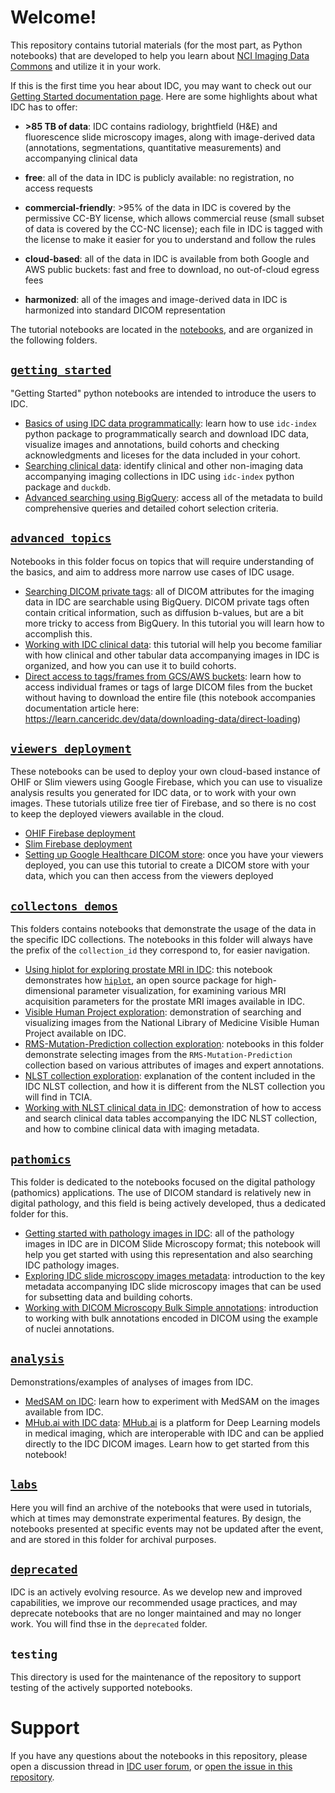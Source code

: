 # Welcome!

This repository contains tutorial materials (for the most part, as Python notebooks) that are developed to help you learn about [NCI Imaging Data Commons](https://imaging.datacommons.cancer.gov) and utilize it in your work.

If this is the first time you hear about IDC, you may want to check out our [Getting Started documentation page](https://learn.canceridc.dev/getting-started-with-idc). Here are some highlights about what IDC has to offer:

* **>85 TB of data**: IDC contains radiology, brightfield (H&E) and fluorescence slide microscopy images, along with image-derived data (annotations, segmentations, quantitative measurements) and accompanying clinical data

* **free**: all of the data in IDC is publicly available: no registration, no access requests

* **commercial-friendly**: >95% of the data in IDC is covered by the permissive CC-BY license, which allows commercial reuse (small subset of data is covered by the CC-NC license); each file in IDC is tagged with the license to make it easier for you to understand and follow the rules

* **cloud-based**: all of the data in IDC is available from both Google and AWS public buckets: fast and free to download, no out-of-cloud egress fees

* **harmonized**: all of the images and image-derived data in IDC is harmonized into standard DICOM representation

The tutorial notebooks are located in the [notebooks](https://github.com/ImagingDataCommons/IDC-Tutorials/tree/master/notebooks), and are organized in the following folders.

## [`getting_started`](https://github.com/ImagingDataCommons/IDC-Tutorials/tree/master/notebooks/getting_started)

"Getting Started" python notebooks are intended to introduce the users to IDC. 

* [Basics of using IDC data programmatically](https://github.com/ImagingDataCommons/IDC-Tutorials/blob/master/notebooks/getting_started/part2_searching_basics.ipynb): learn how to use `idc-index` python package to programmatically search and download IDC data, visualize images and annotations, build cohorts and checking acknowledgments and liceses for the data included in your cohort.
* [Searching clinical data](https://github.com/ImagingDataCommons/IDC-Tutorials/blob/master/notebooks/getting_started/exploring_clinical_data.ipynb): identify clinical and other non-imaging data accompanying imaging collections in IDC using `idc-index` python package and `duckdb`.
* [Advanced searching using BigQuery](https://github.com/ImagingDataCommons/IDC-Tutorials/blob/master/notebooks/getting_started/part3_exploring_cohorts.ipynb): access all of the metadata to build comprehensive queries and detailed cohort selection criteria.

## [`advanced_topics`](https://github.com/ImagingDataCommons/IDC-Tutorials/tree/master/notebooks/advanced_topics)

Notebooks in this folder focus on topics that will require understanding of the basics, and aim to address more narrow use cases of IDC usage. 

* [Searching DICOM private tags](https://github.com/ImagingDataCommons/IDC-Tutorials/blob/master/notebooks/advanced_topics/dicom_private_tags_intro.ipynb): all of DICOM attributes for the imaging data in IDC are searchable using BigQuery. DICOM private tags often contain critical information, such as diffusion b-values, but are a bit more tricky to access from BigQuery. In this tutorial you will learn how to accomplish this.
* [Working with IDC clinical data](https://github.com/ImagingDataCommons/IDC-Tutorials/blob/master/notebooks/advanced_topics/clinical_data_intro.ipynb): this tutorial will help you become familiar with how clinical and other tabular data accompanying images in IDC is organized, and how you can use it to build cohorts.
* [Direct access to tags/frames from GCS/AWS buckets](https://github.com/ImagingDataCommons/IDC-Tutorials/blob/master/notebooks/advanced_topics/gcs_aws_direct_access.ipynb): learn how to access individual frames or tags of large DICOM files from the bucket without having to download the entire file (this notebook accompanies documentation article here: https://learn.canceridc.dev/data/downloading-data/direct-loading)

## [`viewers_deployment`](https://github.com/ImagingDataCommons/IDC-Tutorials/tree/master/notebooks/viewers_deployment)

These notebooks can be used to deploy your own cloud-based instance of OHIF or Slim viewers using Google Firebase, which you can use to visualize analysis results you generated for IDC data, or to work with your own images. These tutorials utilize free tier of Firebase, and so there is no cost to keep the deployed viewers available in the cloud.

* [OHIF Firebase deployment](https://github.com/ImagingDataCommons/IDC-Tutorials/blob/master/notebooks/viewers_deployment/OHIF_FireBase_deployment.ipynb)
* [Slim Firebase deployment](https://github.com/ImagingDataCommons/IDC-Tutorials/blob/master/notebooks/viewers_deployment/slim_Firebase_deployment.ipynb)
* [Setting up Google Healthcare DICOM store](https://github.com/ImagingDataCommons/IDC-Tutorials/blob/master/notebooks/viewers_deployment/Creating_Google_Healthcare_DICOM_store.ipynb): once you have your viewers deployed, you can use this tutorial to create a DICOM store with your data, which you can then access from the viewers deployed

## [`collectons_demos`](https://github.com/ImagingDataCommons/IDC-Tutorials/tree/master/notebooks/collections_demos)

This folders contains notebooks that demonstrate the usage of the data in the specific IDC collections. The notebooks in this folder will always have the prefix of the `collection_id` they correspond to, for easier navigation.

* [Using hiplot for exploring prostate MRI in IDC](https://github.com/ImagingDataCommons/IDC-Tutorials/blob/master/notebooks/collections_demos/prostate-MRI_hiplot_experiments.ipynb): this notebook demonstrates how [`hiplot`](https://facebookresearch.github.io/hiplot/), an open source package for high-dimensional parameter visualization, for examining various MRI acquisition parameters for the prostate MRI images available in IDC.
* [Visible Human Project exploration](https://github.com/ImagingDataCommons/IDC-Tutorials/blob/master/notebooks/collections_demos/nlm_visible_human_project.ipynb): demonstration of searching and visualizing images from the National Library of Medicine Visible Human Project available on IDC.
* [RMS-Mutation-Prediction collection exploration](https://github.com/ImagingDataCommons/IDC-Tutorials/tree/master/notebooks/collections_demos/rms_mutation_prediction): notebooks in this folder demonstrate selecting images from the `RMS-Mutation-Prediction` collection based on various attributes of images and expert annotations.
* [NLST collection exploration](https://github.com/ImagingDataCommons/IDC-Tutorials/blob/master/notebooks/collections_demos/nlst_exploration.ipynb): explanation of the content included in the IDC NLST collection, and how it is different from the NLST collection you will find in TCIA.
* [Working with NLST clinical data in IDC](https://github.com/ImagingDataCommons/IDC-Tutorials/blob/master/notebooks/collections_demos/nlst_clinical_data.ipynb): demonstration of how to access and search clinical data tables accompanying the IDC NLST collection, and how to combine clinical data with imaging metadata.

## [`pathomics`](https://github.com/ImagingDataCommons/IDC-Tutorials/tree/master/notebooks/pathomics)

This folder is dedicated to the notebooks focused on the digital pathology (pathomics) applications. The use of DICOM standard is relatively new in digital pathology, and this field is being actively developed, thus a dedicated folder for this.
* [Getting started with pathology images in IDC](https://github.com/ImagingDataCommons/IDC-Tutorials/blob/master/notebooks/pathomics/getting_started_with_digital_pathology.ipynb): all of the pathology images in IDC are in DICOM Slide Microscopy format; this notebook will help you get started with using this representation and also searching IDC pathology images.
* [Exploring IDC slide microscopy images metadata](https://github.com/ImagingDataCommons/IDC-Tutorials/blob/master/notebooks/pathomics/slide_microscopy_metadata_search.ipynb): introduction to the key metadata accompanying IDC slide microscopy images that can be used for subsetting data and building cohorts.
* [Working with DICOM Microscopy Bulk Simple annotations](https://github.com/ImagingDataCommons/IDC-Tutorials/blob/master/notebooks/pathomics/Tutorial_MicroscopyBulkSimpleAnnotations.ipynb): introduction to working with bulk annotations encoded in DICOM using the example of nuclei annotations. 

## [`analysis`](https://github.com/ImagingDataCommons/IDC-Tutorials/tree/master/notebooks/analysis)

Demonstrations/examples of analyses of images from IDC.
* [MedSAM on IDC](https://github.com/ImagingDataCommons/IDC-Tutorials/blob/master/notebooks/analysis/MedSAM_with_IDC.ipynb): learn how to experiment with MedSAM on the images available from IDC.
* [MHub.ai with IDC data](https://github.com/ImagingDataCommons/IDC-Tutorials/blob/master/notebooks/analysis/mhubai_tutorial.ipynb): [MHub.ai](https://mhub.ai) is a platform for Deep Learning models in medical imaging, which are interoperable with IDC and can be applied directly to the IDC DICOM images. Learn how to get started from this notebook!

## [`labs`](https://github.com/ImagingDataCommons/IDC-Tutorials/tree/master/notebooks/labs)

Here you will find an archive of the notebooks that were used in tutorials, which at times may demonstrate experimental features. By design, the notebooks presented at specific events may not be updated after the event, and are stored in this folder for archival purposes.

## [`deprecated`](https://github.com/ImagingDataCommons/IDC-Tutorials/tree/master/notebooks/deprecated)

IDC is an actively evolving resource. As we develop new and improved capabilities, we improve our recommended usage practices, and may deprecate notebooks that are no longer maintained and may no longer work. You will find thse in the `deprecated` folder.

## `testing`

This directory is used for the maintenance of the repository to support testing of the actively supported notebooks. 

# Support

If you have any questions about the notebooks in this repository, please open a discussion thread in [IDC user forum](https://discourse.canceridc.dev), or [open the issue in this repository](https://github.com/ImagingDataCommons/IDC-Tutorials/issues/new).

